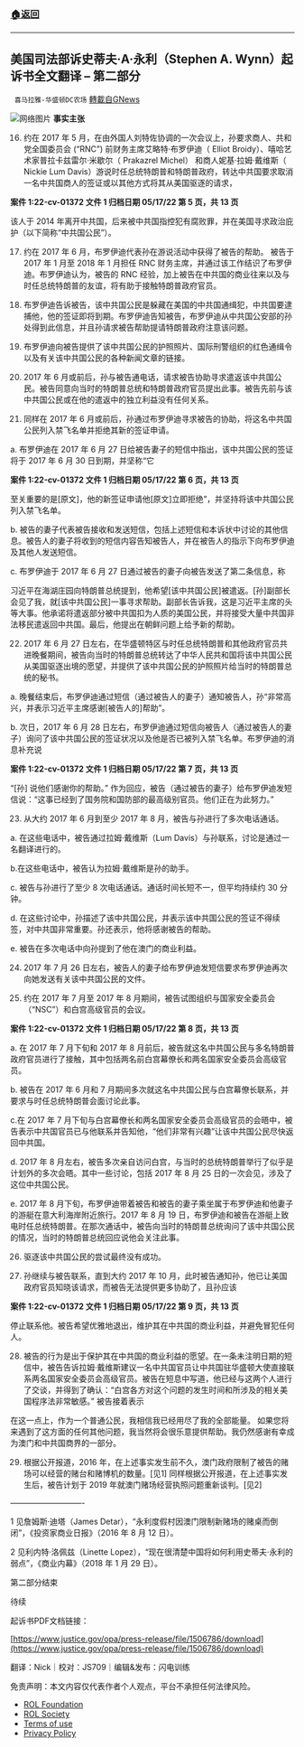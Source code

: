 ###  [:house:返回](README.md)
---


## 美国司法部诉史蒂夫·A·永利（Stephen A. Wynn）起诉书全文翻译 &#8211; 第二部分
` 喜马拉雅-华盛顿DC农场` [轉載自GNews](https://gnews.org/zh-hans/2575169/)

![](https://assets.gnews.org/wp-content/uploads/2022/05/图片1-195_1652972535.png)网络图片 
**事实主张**
 
16. 约在 2017 年 5 月，在由外国人刘特佐协调的一次会议上，孙要求商人、共和党全国委员会 (“RNC”) 前财务主席艾略特·布罗伊迪（ Elliot Broidy）、嘻哈艺术家普拉卡兹雷尔·米歇尔（ Prakazrel Michel） 和商人妮基·拉姆·戴维斯（ Nickie Lum Davis）游说时任总统特朗普和特朗普政府，转达中共国要求取消一名中共国商人的签证或以其他方式将其从美国驱逐的请求，
 
**案件 1:22-cv-01372 文件 1 归档日期 05/17/22 第 5 页，共 13 页**
 
该人于 2014 年离开中共国，后来被中共国指控犯有腐败罪，并在美国寻求政治庇护（以下简称“中共国公民”）。
 
17. 约在 2017 年 6 月，布罗伊迪代表孙在游说活动中获得了被告的帮助。 被告于 2017 年 1 月至 2018 年 1 月担任 RNC 财务主席，并通过该工作结识了布罗伊迪。布罗伊迪认为，被告的 RNC 经验，加上被告在中共国的商业往来以及与时任总统特朗普的友谊，将有助于接触特朗普政府官员。
 
18. 布罗伊迪告诉被告，该中共国公民是躲藏在美国的中共国通缉犯，中共国要逮捕他，他的签证即将到期。布罗伊迪告知被告，布罗伊迪从中共国公安部的孙处得到此信息，并且孙请求被告帮助提请特朗普政府注意该问题。
 
19. 布罗伊迪向被告提供了该中共国公民的护照照片、国际刑警组织的红色通缉令以及有关该中共国公民的各种新闻文章的链接。
 
20. 2017 年 6 月或前后，孙与被告通电话，请求被告协助寻求遣返该中共国公民。被告同意向当时的特朗普总统和特朗普政府官员提出此事。被告先前与该中共国公民或在他的遣返中的独立利益没有任何关系。
 
21. 同样在 2017 年 6 月或前后，孙通过布罗伊迪寻求被告的协助，将这名中共国公民列入禁飞名单并拒绝其新的签证申请。
 
a. 布罗伊迪在 2017 年 6 月 27 日给被告妻子的短信中指出，该中共国公民的签证将于 2017 年 6 月 30 日到期，并坚称“它
 
**案件 1:22-cv-01372 文件 1 归档日期 05/17/22 第 6 页，共 13 页**
 
至关重要的是[原文]，他的新签证申请他[原文]立即拒绝”，并坚持将该中共国公民列入禁飞名单。
 
b. 被告的妻子代表被告接收和发送短信，包括上述短信和本诉状中讨论的其他信息。被告人的妻子将收到的短信内容告知被告人，并在被告人的指示下向布罗伊迪及其他人发送短信。
 
c. 布罗伊迪于 2017 年 6 月 27 日通过被告的妻子向被告发送了第二条信息，称
 
习近平在海湖庄园向特朗普总统提到，他希望[该中共国公民]被遣返。[孙]副部长会见了我，就[该中共国公民]一事寻求帮助。副部长告诉我，这是习近平主席的头等大事。他承诺将遣返部分被中共国扣为人质的美国公民，并将接受大量中共国非法移民遣返回中共国。最后，他提出在朝鲜问题上给予新的帮助。
 
22. 2017 年 6 月 27 日左右，在华盛顿特区与时任总统特朗普和其他政府官员共进晚餐期间，被告向当时的特朗普总统转达了中华人民共和国将该中共国公民从美国驱逐出境的愿望，并提供了该中共国公民的护照照片给当时的特朗普总统的秘书。
 
a. 晚餐结束后，布罗伊迪通过短信（通过被告人的妻子）通知被告人，孙“非常高兴，并表示习近平主席感谢[被告人的]帮助”。
 
b. 次日，2017 年 6 月 28 日左右，布罗伊迪通过短信向被告人（通过被告人的妻子）询问了该中共国公民的签证状况以及他是否已被列入禁飞名单。布罗伊迪的消息补充说
 
**案件 1:22-cv-01372 文件 1 归档日期 05/17/22 第 7 页，共 13 页**
 
“[孙] 说他们感谢你的帮助。” 作为回应，被告（通过被告的妻子）给布罗伊迪发短信说：“这事已经到了国务院和国防部的最高级别官员。他们正在为此努力。”
 
23. 从大约 2017 年 6 月到至少 2017 年 8 月，被告与孙进行了多次电话通话。
 
a. 在这些电话中，被告通过拉姆·戴维斯（Lum Davis）与孙联系，讨论是通过一名翻译进行的。
 
b.在这些电话中，被告认为拉姆·戴维斯是孙的助手。
 
c. 被告与孙进行了至少 8 次电话通话。通话时间长短不一，但平均持续约 30 分钟。
 
d. 在这些讨论中，孙描述了该中共国公民，并表示该中共国公民的签证不得续签，对中共国非常重要。孙还表示，他将感谢被告的帮助。
 
e. 被告在多次电话中向孙提到了他在澳门的商业利益。
 
24. 2017 年 7 月 26 日左右，被告人的妻子给布罗伊迪发短信要求布罗伊迪再次向她发送有关该中共国公民的文件。
 
25. 约在 2017 年 7 月至 2017 年 8 月期间，被告试图组织与国家安全委员会（“NSC”）和白宫高级官员的会议。
 
**案件 1:22-cv-01372 文件 1 归档日期 05/17/22 第 8 页，共 13 页**
 
a. 在 2017 年 7 月下旬和 2017 年 8 月前后，被告就这名中共国公民与多名特朗普政府官员进行了接触，其中包括两名前白宫幕僚长和两名国家安全委员会高级官员。
 
b. 被告在 2017 年 6 月和 7 月期间多次就这名中共国公民与白宫幕僚长联系，并要求与时任总统特朗普会面讨论此事。
 
c.在 2017 年 7 月下旬与白宫幕僚长和两名国家安全委员会高级官员的会晤中，被告表示中共国官员已与他联系并告知他，“他们非常有兴趣”让该中共国公民尽快返回中共国。
 
d. 2017 年 8 月左右，被告多次亲自访问白宫，与当时的总统特朗普举行了似乎是计划外的多次会晤。其中一些讨论，包括 2017 年 8 月 25 日的一次会见，涉及了这位中共国公民。
 
e. 2017 年 8 月下旬，布罗伊迪带着被告和被告的妻子乘坐属于布罗伊迪和他妻子的游艇在意大利海岸附近旅行。2017 年 8 月 19 日，布罗伊迪和被告在游艇上致电时任总统特朗普。在那次通话中，被告向当时的特朗普总统询问了该中共国公民的情况，当时的特朗普总统回应说他会关注此事。
 
26. 驱逐该中共国公民的尝试最终没有成功。
 
27. 孙继续与被告联系，直到大约 2017 年 10 月，此时被告通知孙，他已让美国政府官员知晓该请求，而被告无法提供更多协助了，且孙应该
 
**案件 1:22-cv-01372 文件 1 归档日期 05/17/22 第 9 页，共 13 页**
 
停止联系他。被告希望优雅地退出，维护其在中共国的商业利益，并避免冒犯任何人。
 
28. 被告的行为是出于保护其在中共国的商业利益的愿望。在一条未注明日期的短信中，被告告诉拉姆·戴维斯建议一名中共国官员让中共国驻华盛顿大使直接联系两名国家安全委员会高级官员。被告在短息中写道，他已经与这两个人进行了交谈，并得到了确认：“白宫各方对这个问题的发生时间和所涉及的相关美国程序法非常敏感。” 被告接着表示
 
在这一点上，作为一个普通公民，我相信我已经用尽了我的全部能量。 如果您将来遇到了这方面的任何其他问题，我当然将会很乐意提供帮助。我仍然感谢有幸成为澳门和中共国商界的一部分。
 
29. 根据公开报道，2016 年，在上述事实发生前不久，澳门政府限制了被告的赌场可以经营的赌台和赌博机的数量。[见1] 同样根据公开报道，在上述事实发生后，被告计划于 2019 年就澳门赌场经营执照问题重新谈判。[见2]
 
—————————-
 
1 见詹姆斯·迪塔（James Detar），“永利度假村因澳门限制新赌场的赌桌而倒闭”，《投资家商业日报》（2016 年 8 月 12 日）。
 
2 见利内特·洛佩兹（Linette Lopez），“现在很清楚中国将如何利用史蒂夫·永利的弱点”，《商业内幕》（2018 年 1 月 29 日）。
 
第二部分结束
 
待续

起诉书PDF文档链接：
 
[https://www.justice.gov/opa/press-release/file/1506786/download](https://www.justice.gov/opa/press-release/file/1506786/download)

翻译：Nick｜校对：JS709｜编辑&发布：闪电训练

免责声明：本文内容仅代表作者个人观点，平台不承担任何法律风险。
  
- [ROL Foundation](https://rolfoundation.org/)
- [ROL Society](https://rolsociety.org/)
- [Terms of use](https://gnews.org/terms-of-use-3/)
- [Privacy Policy](https://gnews.org/privacy-policy/)
